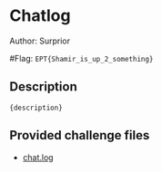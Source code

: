 # Chatlog
Author: Surprior

#Flag: `EPT{Shamir_is_up_2_something}`
## Description
```
{description}
```

## Provided challenge files
* [chat.log](chat.log)
